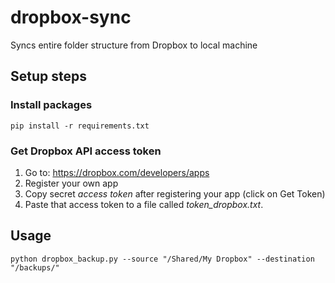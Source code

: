 # dropbox-sync
Syncs entire folder structure from Dropbox to local machine

## Setup steps

### Install packages
```
pip install -r requirements.txt
```

### Get Dropbox API access token 

1. Go to: https://dropbox.com/developers/apps
2. Register your own app
3. Copy secret *access token* after registering your app (click on Get Token)
4. Paste that access token to a file called *token_dropbox.txt*. 

## Usage

```
python dropbox_backup.py --source "/Shared/My Dropbox" --destination "/backups/"
```

